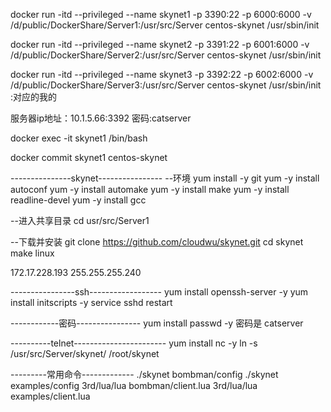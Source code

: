 docker run -itd --privileged --name skynet1 -p 3390:22 -p 6000:6000 -v /d/public/DockerShare/Server1:/usr/src/Server centos-skynet /usr/sbin/init

docker run -itd --privileged --name skynet2 -p 3391:22 -p 6001:6000 -v /d/public/DockerShare/Server2:/usr/src/Server centos-skynet /usr/sbin/init

docker run -itd --privileged --name skynet3 -p 3392:22 -p 6002:6000 -v /d/public/DockerShare/Server3:/usr/src/Server centos-skynet /usr/sbin/init :对应的我的


服务器ip地址：10.1.5.66:3392 密码:catserver


docker exec -it skynet1 /bin/bash

docker commit skynet1 centos-skynet

---------------skynet----------------
--环境
yum install -y git
yum -y install autoconf
yum -y install automake
yum -y install make
yum -y install readline-devel
yum -y install gcc

--进入共享目录
cd usr/src/Server1

--下载并安装
git clone https://github.com/cloudwu/skynet.git
cd skynet
make linux

172.17.228.193
255.255.255.240

----------------ssh------------------
yum install openssh-server -y
yum install initscripts -y
service sshd restart

------------密码----------------
yum install passwd -y
密码是 catserver

----------telnet-----------------------
yum install nc -y
ln -s /usr/src/Server/skynet/ /root/skynet

---------常用命令-------------
./skynet bombman/config
./skynet examples/config
3rd/lua/lua bombman/client.lua
3rd/lua/lua examples/client.lua